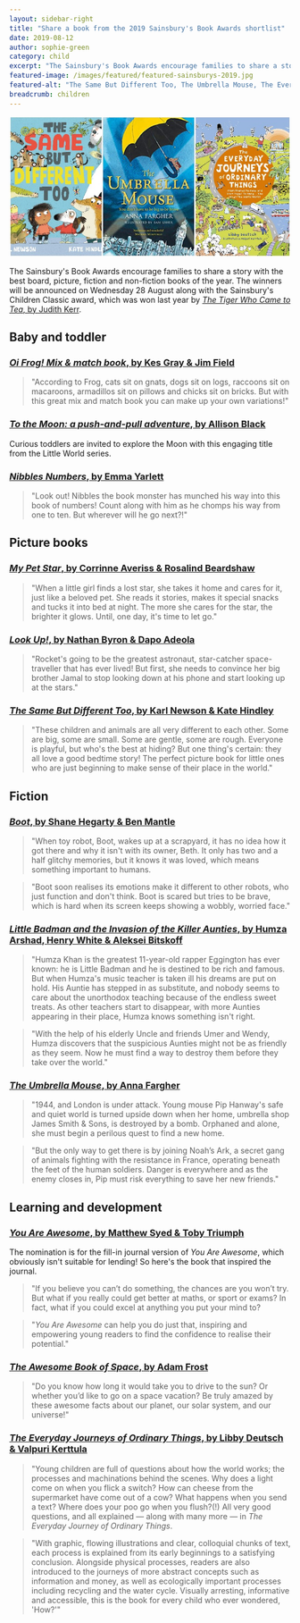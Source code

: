 ```yaml
---
layout: sidebar-right
title: "Share a book from the 2019 Sainsbury's Book Awards shortlist"
date: 2019-08-12
author: sophie-green
category: child
excerpt: "The Sainsbury's Book Awards encourage families to share a story with the best board, picture, fiction and non-fiction books of the year."
featured-image: /images/featured/featured-sainsburys-2019.jpg
featured-alt: "The Same But Different Too, The Umbrella Mouse, The Everyday Journeys of Ordinary Things"
breadcrumb: children
---
```


![The Same But Different Too, The Umbrella Mouse, The Everyday Journeys of Ordinary Things](/images/featured/featured-sainsburys-2019.jpg)

The Sainsbury's Book Awards encourage families to share a story with the best board, picture, fiction and non-fiction books of the year. The winners will be announced on Wednesday 28 August along with the Sainsbury's Children Classic award, which was won last year by [<cite>The Tiger Who Came to Tea</cite>, by Judith Kerr](https://suffolk.spydus.co.uk/cgi-bin/spydus.exe/ENQ/OPAC/BIBENQ?BRN=2333512).

## Baby and toddler

### [<cite>Oi Frog! Mix & match book</cite>, by Kes Gray & Jim Field](https://suffolk.spydus.co.uk/cgi-bin/spydus.exe/ENQ/OPAC/BIBENQ?BRN=2524091)

> "According to Frog, cats sit on gnats, dogs sit on logs, raccoons sit on macaroons, armadillos sit on pillows and chicks sit on bricks. But with this great mix and match book you can make up your own variations!"

### [<cite>To the Moon: a push-and-pull adventure</cite>, by Allison Black](https://suffolk.spydus.co.uk/cgi-bin/spydus.exe/ENQ/OPAC/BIBENQ?BRN=2579416)

Curious toddlers are invited to explore the Moon with this engaging title from the Little World series.

### [<cite>Nibbles Numbers</cite>, by Emma Yarlett](https://suffolk.spydus.co.uk/cgi-bin/spydus.exe/ENQ/OPAC/BIBENQ?BRN=2502061)

> "Look out! Nibbles the book monster has munched his way into this book of numbers! Count along with him as he chomps his way from one to ten. But wherever will he go next?!"

## Picture books

### [<cite>My Pet Star</cite>, by Corrinne Averiss & Rosalind Beardshaw](https://suffolk.spydus.co.uk/cgi-bin/spydus.exe/ENQ/OPAC/BIBENQ?BRN=2546338)

> "When a little girl finds a lost star, she takes it home and cares for it, just like a beloved pet. She reads it stories, makes it special snacks and tucks it into bed at night. The more she cares for the star, the brighter it glows. Until, one day, it's time to let go."

### [<cite>Look Up!</cite>, by Nathan Byron & Dapo Adeola](https://suffolk.spydus.co.uk/cgi-bin/spydus.exe/ENQ/OPAC/BIBENQ?BRN=2563657)

> "Rocket's going to be the greatest astronaut, star-catcher space-traveller that has ever lived! But first, she needs to convince her big brother Jamal to stop looking down at his phone and start looking up at the stars."

### [<cite>The Same But Different Too</cite>, by Karl Newson & Kate Hindley](https://suffolk.spydus.co.uk/cgi-bin/spydus.exe/ENQ/OPAC/BIBENQ?BRN=2546400)

> "These children and animals are all very different to each other. Some are big, some are small. Some are gentle, some are rough. Everyone is playful, but who's the best at hiding? But one thing's certain: they all love a good bedtime story! The perfect picture book for little ones who are just beginning to make sense of their place in the world."

## Fiction

### [<cite>Boot</cite>, by Shane Hegarty & Ben Mantle](https://suffolk.spydus.co.uk/cgi-bin/spydus.exe/ENQ/OPAC/BIBENQ?BRN=2548748)

> "When toy robot, Boot, wakes up at a scrapyard, it has no idea how it got there and why it isn't with its owner, Beth. It only has two and a half glitchy memories, but it knows it was loved, which means something important to humans.

> "Boot soon realises its emotions make it different to other robots, who just function and don't think. Boot is scared but tries to be brave, which is hard when its screen keeps showing a wobbly, worried face."

### [<cite>Little Badman and the Invasion of the Killer Aunties</cite>, by Humza Arshad, Henry White & Aleksei Bitskoff](https://suffolk.spydus.co.uk/cgi-bin/spydus.exe/ENQ/OPAC/BIBENQ?BRN=2519406)

> "Humza Khan is the greatest 11-year-old rapper Eggington has ever known: he is Little Badman and he is destined to be rich and famous. But when Humza's music teacher is taken ill his dreams are put on hold. His Auntie has stepped in as substitute, and nobody seems to care about the unorthodox teaching because of the endless sweet treats. As other teachers start to disappear, with more Aunties appearing in their place, Humza knows something isn't right.

> "With the help of his elderly Uncle and friends Umer and Wendy, Humza discovers that the suspicious Aunties might not be as friendly as they seem. Now he must find a way to destroy them before they take over the world."

### [<cite>The Umbrella Mouse</cite>, by Anna Fargher](https://suffolk.spydus.co.uk/cgi-bin/spydus.exe/ENQ/OPAC/BIBENQ?BRN=2549678)

> "1944, and London is under attack. Young mouse Pip Hanway's safe and quiet world is turned upside down when her home, umbrella shop James Smith & Sons, is destroyed by a bomb. Orphaned and alone, she must begin a perilous quest to find a new home.

> "But the only way to get there is by joining Noah’s Ark, a secret gang of animals fighting with the resistance in France, operating beneath the feet of the human soldiers. Danger is everywhere and as the enemy closes in, Pip must risk everything to save her new friends."

## Learning and development

### [<cite>You Are Awesome</cite>, by Matthew Syed & Toby Triumph](https://suffolk.spydus.co.uk/cgi-bin/spydus.exe/ENQ/OPAC/BIBENQ?BRN=2353134)

The nomination is for the fill-in journal version of <cite>You Are Awesome</cite>, which obviously isn't suitable for lending! So here's the book that inspired the journal.

> "If you believe you can’t do something, the chances are you won’t try. But what if you really could get better at maths, or sport or exams? In fact, what if you could excel at anything you put your mind to?

> "<cite>You Are Awesome</cite> can help you do just that, inspiring and empowering young readers to find the confidence to realise their potential."

### [<cite>The Awesome Book of Space</cite>, by Adam Frost](https://suffolk.spydus.co.uk/cgi-bin/spydus.exe/ENQ/OPAC/BIBENQ?BRN=2457961)

> "Do you know how long it would take you to drive to the sun? Or whether you’d like to go on a space vacation? Be truly amazed by these awesome facts about our planet, our solar system, and our universe!"

### [<cite>The Everyday Journeys of Ordinary Things</cite>, by Libby Deutsch & Valpuri Kerttula](https://suffolk.spydus.co.uk/cgi-bin/spydus.exe/ENQ/OPAC/BIBENQ?BRN=2505274)

> "Young children are full of questions about how the world works; the processes and machinations behind the scenes. Why does a light come on when you flick a switch? How can cheese from the supermarket have come out of a cow? What happens when you send a text? Where does your poo go when you flush?(!) All very good questions, and all explained — along with many more — in <cite>The Everyday Journey of Ordinary Things</cite>.

> "With graphic, flowing illustrations and clear, colloquial chunks of text, each process is explained from its early beginnings to a satisfying conclusion. Alongside physical processes, readers are also introduced to the journeys of more abstract concepts such as information and money, as well as ecologically important processes including recycling and the water cycle. Visually arresting, informative and accessible, this is the book for every child who ever wondered, 'How?'"
